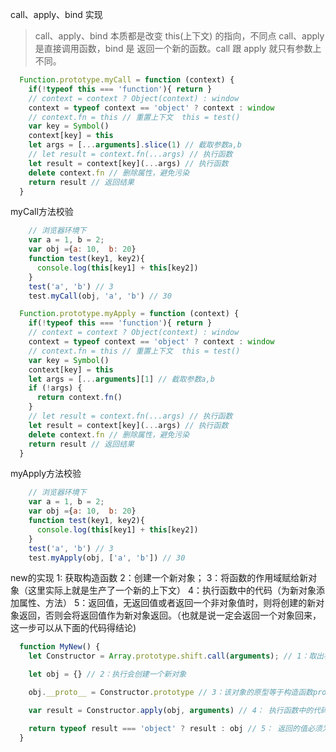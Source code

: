 call、apply、bind 实现
> call、apply、bind 本质都是改变 this(上下文) 的指向，不同点 call、apply 是直接调用函数，bind 
> 是 返回一个新的函数。call 跟 apply 就只有参数上不同。
```javascript
  Function.prototype.myCall = function (context) {
    if(!typeof this === 'function'){ return }
    // context = context ? Object(context) : window
    context = typeof context == 'object' ? context : window
    // context.fn = this // 重置上下文  this = test()   
    var key = Symbol() 
    context[key] = this
    let args = [...arguments].slice(1) // 截取参数a,b
    // let result = context.fn(...args) // 执行函数
    let result = context[key](...args) // 执行函数
    delete context.fn // 删除属性，避免污染
    return result // 返回结果
  }
```
myCall方法校验
```javascript
    // 浏览器环境下
    var a = 1, b = 2;
    var obj ={a: 10,  b: 20}
    function test(key1, key2){
      console.log(this[key1] + this[key2]) 
    }
    test('a', 'b') // 3
    test.myCall(obj, 'a', 'b') // 30
```

```javascript
  Function.prototype.myApply = function (context) {
    if(!typeof this === 'function'){ return }
    // context = context ? Object(context) : window
    context = typeof context == 'object' ? context : window
    // context.fn = this // 重置上下文  this = test()   
    var key = Symbol() 
    context[key] = this
    let args = [...arguments][1] // 截取参数a,b
    if (!args) {
      return context.fn()
    }
    // let result = context.fn(...args) // 执行函数
    let result = context[key](...args) // 执行函数
    delete context.fn // 删除属性，避免污染
    return result // 返回结果
  }
```
myApply方法校验
```javascript
    // 浏览器环境下
    var a = 1, b = 2;
    var obj ={a: 10,  b: 20}
    function test(key1, key2){
      console.log(this[key1] + this[key2]) 
    }
    test('a', 'b') // 3
    test.myApply(obj, ['a', 'b']) // 30
```


new的实现
1: 获取构造函数
2：创建一个新对象；
3：将函数的作用域赋给新对象（这里实际上就是生产了一个新的上下文）
4：执行函数中的代码（为新对象添加属性、方法）
5：返回值，无返回值或者返回一个非对象值时，则将创建的新对象返回，否则会将返回值作为新对象返回。（也就是说一定会返回一个对象回来，这一步可以从下面的代码得结论)
```javascript
  function MyNew() {
    let Constructor = Array.prototype.shift.call(arguments); // 1：取出构造函数

    let obj = {} // 2：执行会创建一个新对象

    obj.__proto__ = Constructor.prototype // 3：该对象的原型等于构造函数prototype

    var result = Constructor.apply(obj, arguments) // 4： 执行函数中的代码

    return typeof result === 'object' ? result : obj // 5： 返回的值必须为对象
  }
  ```